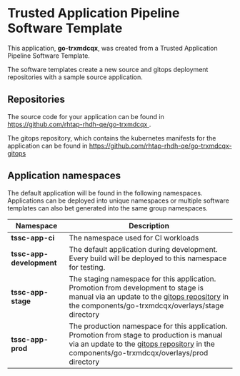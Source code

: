 # Trusted Application Pipeline Software Template

This application, **go-trxmdcqx**, was created from a Trusted Application Pipeline Software Template.

The software templates create a new source and gitops deployment repositories with a sample source application. 

## Repositories

The source code for your application can be found in [https://github.com/rhtap-rhdh-qe/go-trxmdcqx ](https://github.com/rhtap-rhdh-qe/go-trxmdcqx ).
 
The gitops repository, which contains the kubernetes manifests for the application can be found in 
[https://github.com/rhtap-rhdh-qe/go-trxmdcqx-gitops ](https://github.com/rhtap-rhdh-qe/go-trxmdcqx-gitops ) 

## Application namespaces 

The default application will be found in the following namespaces. Applications can be deployed into unique namespaces or multiple software templates can also bet generated into the same group namespaces.  

|  Namespace   |  Description   |  
| -------- | -------- |
| **tssc-app-ci** | The namespace used for CI workloads |
| **tssc-app-development** | The default application during development. Every build will be deployed to this namespace for testing. |
| **tssc-app-stage** | The staging namespace for this application. Promotion from development to stage is manual via an update to the [gitops repository](https://github.com/rhtap-rhdh-qe/go-trxmdcqx-gitops ) in the components/go-trxmdcqx/overlays/stage directory |
| **tssc-app-prod** | The production namespace for this application. Promotion from stage to production is manual via an update to the [gitops repository](https://github.com/rhtap-rhdh-qe/go-trxmdcqx-gitops ) in the components/go-trxmdcqx/overlays/prod directory |